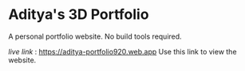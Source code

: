 # Aditya's 3D Portfolio
A personal portfolio website. No build tools required.

*live link* : https://aditya-portfolio920.web.app 
Use this link to view the website.



